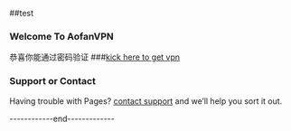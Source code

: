 ##test

### Welcome To AofanVPN

恭喜你能通过密码验证
###[kick here to get vpn](https://www.wolai.com/aofandc/jp67rFVmdeJ2EM33KVkT1D) 


### Support or Contact

Having trouble with Pages?  [contact support](https:af8888.top) and we’ll help you sort it out.








































------------end-------------
